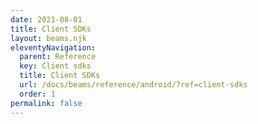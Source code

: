 ```yaml
---
date: 2021-08-01
title: Client SDKs
layout: beams.njk
eleventyNavigation:
  parent: Reference
  key: Client sdks
  title: Client SDKs
  url: /docs/beams/reference/android/?ref=client-sdks
  order: 1
permalink: false
---
```


